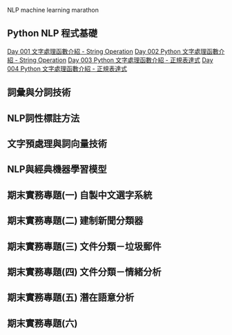 
NLP machine learning marathon
## Python NLP 程式基礎
[Day 001 文字處理函數介紹 - String Operation](https://github.com/inwater0929/Part1_NLP_marathon/blob/main/Day1-%20String%20operation/Day1-%20String%20operation%E4%BD%9C%E6%A5%AD.ipynb) 
[Day 002 Python 文字處理函數介紹 - String Operation](https://github.com/inwater0929/Part1_NLP_marathon/blob/main/Day2-%20String%20operation/Day2-%20String%20operation%E4%BD%9C%E6%A5%AD.ipynb) 
[Day 003 Python 文字處理函數介紹 - 正規表達式](https://github.com/inwater0929/Part1_NLP_marathon/blob/main/Day3_Regex/Day3_Regex_%E4%BD%9C%E6%A5%AD%E8%A7%A3%E7%AD%94.ipynb) 
[Day 004 Python 文字處理函數介紹 - 正規表達式](https://github.com/inwater0929/Part1_NLP_marathon/blob/main/Day4_Regex/Python_regular_expression_%E4%BD%9C%E6%A5%AD.ipynb)
## 詞彙與分詞技術
## NLP詞性標註方法
## 文字預處理與詞向量技術
## NLP與經典機器學習模型
## 期末實務專題(一) 自製中文選字系統
## 期末實務專題(二) 建制新聞分類器
## 期末實務專題(三) 文件分類－垃圾郵件
## 期末實務專題(四) 文件分類－情緒分析
## 期末實務專題(五) 潛在語意分析
## 期末實務專題(六)

